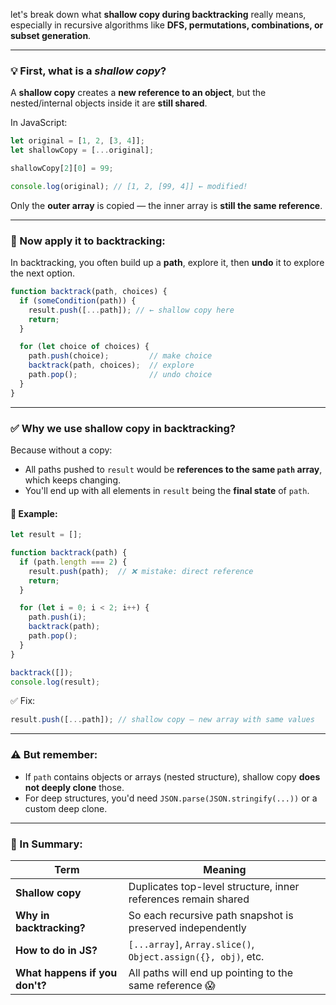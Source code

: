 let's break down what **shallow copy during backtracking** really means, especially in recursive algorithms like **DFS, permutations, combinations, or subset generation**.

---

### 💡 First, what is a *shallow copy*?

A **shallow copy** creates a **new reference to an object**, but the nested/internal objects inside it are **still shared**.

In JavaScript:

```javascript
let original = [1, 2, [3, 4]];
let shallowCopy = [...original];

shallowCopy[2][0] = 99;

console.log(original); // [1, 2, [99, 4]] ← modified!
```

Only the **outer array** is copied — the inner array is **still the same reference**.

---

### 🔁 Now apply it to **backtracking**:

In backtracking, you often build up a **path**, explore it, then **undo** it to explore the next option.

```javascript
function backtrack(path, choices) {
  if (someCondition(path)) {
    result.push([...path]); // ← shallow copy here
    return;
  }

  for (let choice of choices) {
    path.push(choice);         // make choice
    backtrack(path, choices);  // explore
    path.pop();                // undo choice
  }
}
```

---

### ✅ Why we use shallow copy in backtracking?

Because without a copy:

* All paths pushed to `result` would be **references to the same `path` array**, which keeps changing.
* You'll end up with all elements in `result` being the **final state** of `path`.

#### 🧪 Example:

```javascript
let result = [];

function backtrack(path) {
  if (path.length === 2) {
    result.push(path);  // ❌ mistake: direct reference
    return;
  }

  for (let i = 0; i < 2; i++) {
    path.push(i);
    backtrack(path);
    path.pop();
  }
}

backtrack([]);
console.log(result);
```

✅ Fix:

```javascript
result.push([...path]); // shallow copy — new array with same values
```

---

### ⚠️ But remember:

* If `path` contains objects or arrays (nested structure), shallow copy **does not deeply clone** those.
* For deep structures, you'd need `JSON.parse(JSON.stringify(...))` or a custom deep clone.

---

### 🧠 In Summary:

| Term                           | Meaning                                                        |
| ------------------------------ | -------------------------------------------------------------- |
| **Shallow copy**               | Duplicates top-level structure, inner references remain shared |
| **Why in backtracking?**       | So each recursive path snapshot is preserved independently     |
| **How to do in JS?**           | `[...array]`, `Array.slice()`, `Object.assign({}, obj)`, etc.  |
| **What happens if you don't?** | All paths will end up pointing to the same reference 😱        |

